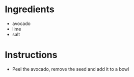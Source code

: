 # Ingredients
- avocado
- lime
- salt

# Instructions
- Peel the avocado, remove the seed and add it to a bowl
